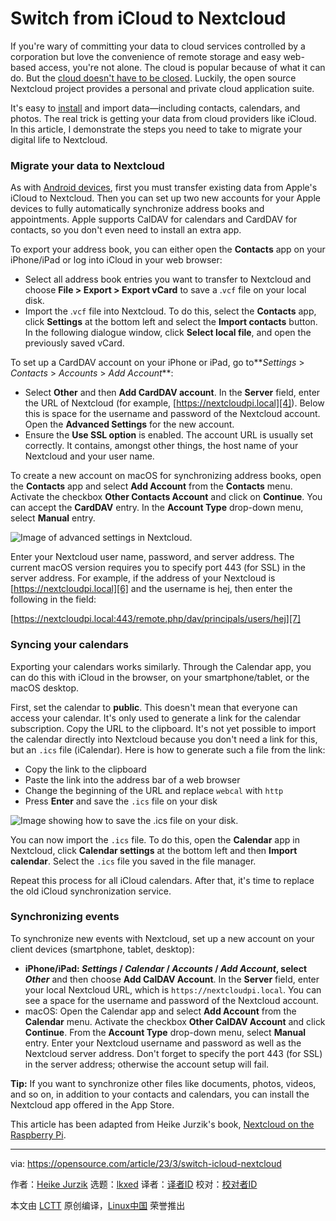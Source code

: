 [#]: subject: "Switch from iCloud to Nextcloud"
[#]: via: "https://opensource.com/article/23/3/switch-icloud-nextcloud"
[#]: author: "Heike Jurzik https://opensource.com/users/hej"
[#]: collector: "lkxed"
[#]: translator: " "
[#]: reviewer: " "
[#]: publisher: " "
[#]: url: " "

Switch from iCloud to Nextcloud
======

If you're wary of committing your data to cloud services controlled by a corporation but love the convenience of remote storage and easy web-based access, you're not alone. The cloud is popular because of what it can do. But the [cloud doesn't have to be closed][1]. Luckily, the open source Nextcloud project provides a personal and private cloud application suite.

It's easy to [install][2] and import data—including contacts, calendars, and photos. The real trick is getting your data from cloud providers like iCloud. In this article, I demonstrate the steps you need to take to migrate your digital life to Nextcloud.

### Migrate your data to Nextcloud

As with [Android devices][3], first you must transfer existing data from Apple's iCloud to Nextcloud. Then you can set up two new accounts for your Apple devices to fully automatically synchronize address books and appointments. Apple supports CalDAV for calendars and CardDAV for contacts, so you don't even need to install an extra app.

To export your address book, you can either open the **Contacts** app on your iPhone/iPad or log into iCloud in your web browser:

- Select all address book entries you want to transfer to Nextcloud and choose **File > Export > Export vCard** to save a .`vcf` file on your local disk.
- Import the .`vcf` file into Nextcloud. To do this, select the **Contacts** app, click **Settings** at the bottom left and select the **Import contacts** button. In the following dialogue window, click **Select local file**, and open the previously saved vCard.

To set up a CardDAV account on your iPhone or iPad, go to**_Settings_ > _Contacts_ > _Accounts_ > _Add Account_**:

- Select **Other** and then **Add CardDAV account**. In the **Server** field, enter the URL of Nextcloud (for example, [https://nextcloudpi.local][4]). Below this is space for the username and password of the Nextcloud account. Open the **Advanced Settings** for the new account.
- Ensure the **Use SSL option** is enabled. The account URL is usually set correctly. It contains, amongst other things, the host name of your Nextcloud and your user name.

To create a new account on macOS for synchronizing address books, open the **Contacts** app and select **Add Account** from the **Contacts** menu. Activate the checkbox **Other Contacts Account** and click on **Continue**. You can accept the **CardDAV** entry. In the **Account Type** drop-down menu, select **Manual** entry.

![Image of advanced settings in Nextcloud.][5]

Enter your Nextcloud user name, password, and server address. The current macOS version requires you to specify port 443 (for SSL) in the server address. For example, if the address of your Nextcloud is [https://nextcloudpi.local][6] and the username is hej, then enter the following in the field:

[https://nextcloudpi.local:443/remote.php/dav/principals/users/hej][7]

### Syncing your calendars

Exporting your calendars works similarly. Through the Calendar app, you can do this with iCloud in the browser, on your smartphone/tablet, or the macOS desktop.

First, set the calendar to **public**. This doesn't mean that everyone can access your calendar. It's only used to generate a link for the calendar subscription. Copy the URL to the clipboard. It's not yet possible to import the calendar directly into Nextcloud because you don't need a link for this, but an `.ics` file (iCalendar). Here is how to generate such a file from the link:

- Copy the link to the clipboard
- Paste the link into the address bar of a web browser
- Change the beginning of the URL and replace `webcal` with `http`
- Press **Enter** and save the `.ics` file on your disk

![Image showing how to save the .ics file on your disk.][8]

You can now import the `.ics` file. To do this, open the **Calendar** app in Nextcloud, click **Calendar settings** at the bottom left and then **Import calendar**. Select the `.ics` file you saved in the file manager.

Repeat this process for all iCloud calendars. After that, it's time to replace the old iCloud synchronization service.

### Synchronizing events

To synchronize new events with Nextcloud, set up a new account on your client devices (smartphone, tablet, desktop):

- **iPhone/iPad: _Settings_ / _Calendar_ / _Accounts_ / _Add Account_, select _Other_** and then choose **Add CalDAV Account**. In the **Server** field, enter your local Nextcloud URL, which is `https://nextcloudpi.local`. You can see a space for the username and password of the Nextcloud account.
- macOS: Open the Calendar app and select **Add Account** from the **Calendar** menu. Activate the checkbox **Other CalDAV Account** and click **Continue**. From the **Account Type** drop-down menu, select **Manual** entry. Enter your Nextcloud username and password as well as the Nextcloud server address. Don't forget to specify the port 443 (for SSL) in the server address; otherwise the account setup will fail.

**Tip:** If you want to synchronize other files like documents, photos, videos, and so on, in addition to your contacts and calendars, you can install the Nextcloud app offered in the App Store.

This article has been adapted from Heike Jurzik's book, [Nextcloud on the Raspberry Pi][9].

--------------------------------------------------------------------------------

via: https://opensource.com/article/23/3/switch-icloud-nextcloud

作者：[Heike Jurzik][a]
选题：[lkxed][b]
译者：[译者ID](https://github.com/译者ID)
校对：[校对者ID](https://github.com/校对者ID)

本文由 [LCTT](https://github.com/LCTT/TranslateProject) 原创编译，[Linux中国](https://linux.cn/) 荣誉推出

[a]: https://opensource.com/users/hej
[b]: https://github.com/lkxed/
[1]: https://opensource.com/article/20/10/keep-cloud-open
[2]: https://opensource.com/article/21/1/nextcloud-productivity
[3]: https://opensource.com/article/23/3/switch-google-nextcloud
[4]: https://nextcloudpi.local/
[5]: https://opensource.com/sites/default/files/2023-02/advancedSettings-Nextcloud.png
[6]: https://nextcloudpi.local
[7]: https://nextcloudpi.local:443/remote.php/dav/principals/users/hej
[8]: https://opensource.com/sites/default/files/2023-02/NextcloudSaveIcsfile.png
[9]: https://www.amazon.de/-/en/gp/product/B0BTPZH8WT/ref=dbs_a_def_rwt_bibl_vppi_i4